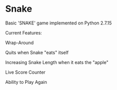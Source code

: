 # Snake
Basic 'SNAKE' game implemented on Python 2.7.15

Current Features:

Wrap-Around

Quits when Snake "eats" itself

Increasing Snake Length when it eats the "apple"

Live Score Counter

Ability to Play Again

